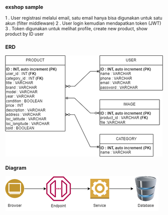 ### exshop sample
1 . User registrasi melalui email, satu email hanya bisa digunakan untuk satu akun (filter middleware)
2 . User login kemudian mendapatkan token (JWT)
3 . Token digunakan untuk melihat profile, create new product, show product by ID user

### ERD
![ERD](gambar/erd.png "Entity Relationship Diagram")

### Diagram
![Architech diagram](gambar/Architech.png "Arhitech Diagram")
